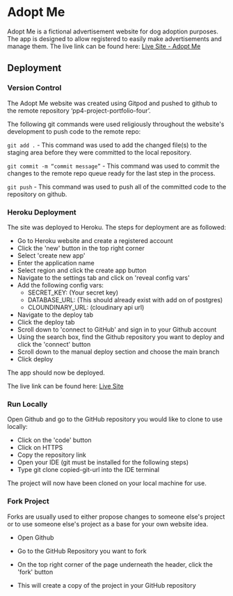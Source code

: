 # Adopt Me

Adopt Me is a fictional advertisement website for dog adoption purposes. The app is designed to allow registered to easily make advertisements and manage them.
The live link can be found here: [Live Site - Adopt Me](https://pp4-adopt-me-7acd5b9ef50f.herokuapp.com/)

## Deployment

### Version Control

The Adopt Me website was created using Gitpod and pushed to github to the remote repository ‘pp4-project-portfolio-four’.

The following git commands were used religiously throughout the website's development to push code to the remote repo:

```git add .``` - This command was used to add the changed file(s) to the staging area before they were committed to the local repository.

```git commit -m “commit message”``` - This command was used to commit the changes to the remote repo queue ready for the last step in the process.

```git push``` - This command was used to push all of the committed code to the repository on github.

### Heroku Deployment

The site was deployed to Heroku. The steps for deployment are as followed:

- Go to Heroku website and create a registered account
- Click the 'new' button in the top right corner
- Select 'create new app'
- Enter the application name
- Select region and click the create app button
- Navigate to the settings tab and click on 'reveal config vars'
- Add the following config vars:
  - SECRET_KEY: (Your secret key)
  - DATABASE_URL: (This should already exist with add on of postgres)
  - CLOUNDINARY_URL: (cloudinary api url)
- Navigate to the deploy tab
- Click the deploy tab
- Scroll down to 'connect to GitHub' and sign in to your Github account
- Using the search box, find the Github repository you want to deploy and click the 'connect' button
- Scroll down to the manual deploy section and choose the main branch
- Click deploy

The app should now be deployed.

The live link can be found here: [Live Site](https://pp4-adopt-me-7acd5b9ef50f.herokuapp.com/)

### Run Locally

Open Github and go to the GitHub repository you would like to clone to use locally:

- Click on the 'code' button
- Click on HTTPS
- Copy the repository link
- Open your IDE (git must be installed for the following steps)
- Type git clone copied-git-url into the IDE terminal

The project will now have been cloned on your local machine for use.

### Fork Project

Forks are usually used to either propose changes to someone else's project or to use someone else's project as a base for your own website idea.

- Open Github

- Go to the GitHub Repository you want to fork

- On the top right corner of the page underneath the header, click the 'fork' button

- This will create a copy of the project in your GitHub repository
